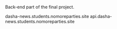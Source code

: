 Back-end part of the final project.

dasha-news.students.nomoreparties.site
api.dasha-news.students.nomoreparties.site 
